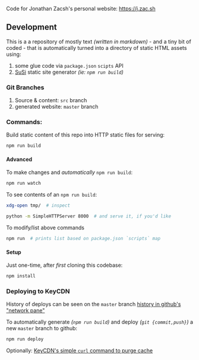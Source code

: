 Code for Jonathan Zacsh's personal website: https://j.zac.sh

## Development

This is a a repository of mostly text _(written in markdown)_ - and a tiny bit of
coded - that is automatically turned into a directory of static HTML assets
using:
  1. some glue code via `package.json` `scipts` API
  2. [SuSi](https://github.com/AVGP/susi) static site generator _(ie: `npm run build`)_

### Git Branches
  1. Source & content: `src` branch
  2. generated website: `master` branch

### Commands:

Build static content of this repo into HTTP static files for serving:
```bash
npm run build
```

#### Advanced

To make changes and _automatically_ `npm run build`:
```bash
npm run watch
```

To see contents of an `npm run build`:
```bash
xdg-open tmp/  # inspect

python -m SimpleHTTPServer 8000  # and serve it, if you'd like
```

To modify/list above commands
```bash
npm run  # prints list based on package.json `scripts` map
```

#### Setup

Just one-time, after *first* cloning this codebase:
```bash
npm install
```

### Deploying to KeyCDN

History of deploys can be seen on the `master` branch
[history in github's "network pane"](https://github.com/jzacsh/jzacsh.github.com/network)

To automatically generate _(`npm run build`)_ and deploy _(`git {commit,push}`)_
a new `master` branch to github:
```bash
npm run deploy
```

Optionally: [KeyCDN's simple `curl` command to purge cache](https://www.keycdn.com/api#purge-zone-cache)
